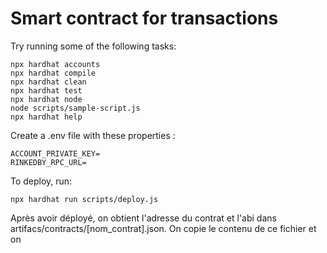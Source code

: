 # Smart contract for transactions

Try running some of the following tasks:

```shell
npx hardhat accounts
npx hardhat compile
npx hardhat clean
npx hardhat test
npx hardhat node
node scripts/sample-script.js
npx hardhat help
```

Create a .env file with these properties :

```
ACCOUNT_PRIVATE_KEY=
RINKEDBY_RPC_URL=
```

To deploy, run:

```shell
npx hardhat run scripts/deploy.js
```

Après avoir déployé, on obtient l'adresse du contrat et l'abi dans artifacs/contracts/[nom_contrat].json. On copie le contenu de ce fichier et on 